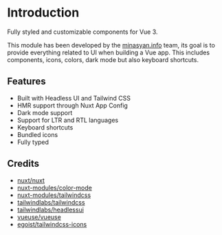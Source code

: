 # Introduction

Fully styled and customizable components for Vue 3.

This module has been developed by the [minasyan.info](https://minasyan.info) team, its goal is to provide everything related
to UI when building a Vue app. This includes components, icons, colors, dark mode but also keyboard shortcuts.

## Features

- Built with Headless UI and Tailwind CSS
-  HMR support through Nuxt App Config
-  Dark mode support
-  Support for LTR and RTL languages
-  Keyboard shortcuts
-  Bundled icons
-  Fully typed

## Credits

- [nuxt/nuxt](https://github.com/nuxt/nuxt)
- [nuxt-modules/color-mode](https://github.com/nuxt-modules/color-mode)
- [nuxt-modules/tailwindcss](https://github.com/nuxt-modules/tailwindcss)
- [tailwindlabs/tailwindcss](https://github.com/tailwindlabs/tailwindcss)
- [tailwindlabs/headlessui](https://github.com/tailwindlabs/headlessui)
- [vueuse/vueuse](https://github.com/vueuse/vueuse)
- [egoist/tailwindcss-icons](https://github.com/egoist/tailwindcss-icons)